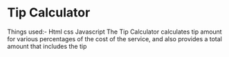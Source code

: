 # Tip Calculator
Things used:- Html css Javascript
The Tip Calculator calculates tip amount for various percentages of the cost of the service, and also provides a total amount that includes the tip
